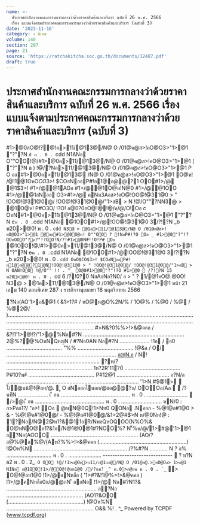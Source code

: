 ```yaml
---
name: >-
  ประกาศสำนักงานคณะกรรมการกลางว่าด้วยราคาสินค้าและบริการ ฉบับที่ 26 พ.ศ. 2566
  เรื่อง แบบแจ้งตามประกาศคณะกรรมการกลางว่าด้วยราคาสินค้าและบริการ (ฉบับที่ 3)
date: '2023-11-16'
category: ง พิเศษ
volume: 140
section: 287
page: 21
source: 'https://ratchakitcha.soc.go.th/documents/12487.pdf'
draft: true
---
```


# ประกาศสำนักงานคณะกรรมการกลางว่าด้วยราคาสินค้าและบริการ ฉบับที่ 26 พ.ศ. 2566 เรื่อง แบบแจ้งตามประกาศคณะกรรมการกลางว่าด้วยราคาสินค้าและบริการ (ฉบับที่ 3)

#1>@0สO@!?@!ค>11/@13@/N@ O /01@ค@ส>!คO@O3>"1>@1 "?"?N `d พ . 0 . `cdd N1ANอ O""OO!@/#1>@0ค>11/@13@/N@ O /01@ค@ส>!คO@O3>"1>@1 ( "?"?N a ) !@/?Nค>11/@13@/N@ O /01@ค@ส>!คO@O3>"1>@1 P O ออ#1>@0ค>11/@13@ /N@ O /01@ค@ส>!คO@O3>"1>@1 O@ห! /@!1@1OหO$CO$3>! $COสNออP#!อ1@อ@@?1 OO#1>/@ @1$3>! #1>/@@1AOอ #1>/@@1O@ห!N@0 #1>/@@1OO #1>/@@1สNออ O3>#1>/@ คNห3Aอส>!คO@!OO@!@31@0 > " !OO@!@31@0@/ !OO@!@31@0@/"1>สB > N !@/O""?NN3@ > @1O@ห! P#O3O/ !?O! อ@0?0อO@!@!@/ค/@/O!Oอ c OหN#1>@0ค>11/@13@/N@ O /01@ค@ส>!คO@O3>"1>@1 "?"?N e` พ . 0 . `cdd N1ANอ @1OO#1>/@!OO@!@31@0 3/?!?N _b พ20>@0! พ . 0 . `cdd N3@ > @1ค>11/@13@/N@ O /01@ค@ส>!คO@O3>"1>@1 @ออ#1>@0O@ห! O""OO ? !NอP#!?O Oอ _ #1>@0"?"!?OOหOOO"?ค?"!?OO!N/?!#1>@0N#็!!O!P# Oอ ` @1OO!@/#1>@0ค>11/@13@/N@ O /01@ค@ส>!คO@O3>"1>@1 "?"?N e` พ . 0 . `cdd N1ANอ @1OO#1>/@!OO@!@31@0 3/?!?N _b พ20>@0! พ . 0 . `cdd OหO$CO$3>! $COสNออP#!อ1@อ@@?1@N!OO@!@31@0 > " !OO@!@31@0@/ !OO@!@31@0@/"1>สB > N 0AN!OO !@/O"" !! . ^_ O@0#1>@0"?"!?O #1>@0  /?!?N 15 พ20>@0! พ . 0 . `cd 6 /?!0?0์ NสAอNอ?N0/ อ > " ? 1/@1คO@.@0O! N3@ > @1ค>11/@13@/N@ O /01@ค@ส>!คO@O3>"1>@1 หน้า 21 เลม 140 ตอนพิเศษ 287 ง ราชกิจจานุเบกษา 16 พฤศจิกายน 2566

?Nอ(AO'1>อ&@1 ( &1>1?# / หO@ห@O%2N/% / 1O@% / %@0 / %@ / %@2@/ )................................................................................................................................................................................................................................................................................................................. #>N&?0%%>!>&@คคล / &?!1'1>@!?/'1>@%Nล#?N ................................................................... 2@%?@%OหNQหญN / #?Nอ0AN Nล#?N .................... !1อ / อ0 ..................................... "%% ..................................... !@&ล / O/ ......................................................................... อ@N.อ / N! .............................................................. ?ห/? ......................................................... 1ห?2R'11?0์ ..................................... P#10?พ#์ ............................................ P#12@1 ................................... อ?N/ล ........................................................................................ '1>N.#$@1>  โ/@นน้@!@ลท/@.  ู O สNออกไนอก/@ชอ@@?ก/ OOOอ/Aล   /?นทีN .................... เ ื อน .............................................. พ . 0 . ...........................  />้@เ ื อน .............................................. พ . 0 . ........................... หN/0 : ก>Pลก1?/ "ล>! ืOอ  @หN@0Q!1>Nท0 QONอ .Nออก - %@!@ล#1@0 > & - %@!@ล#1@0@/ - %@!@ล#1@0@/&1>2@#$>N ห/@0Nห!@ : 1?Nอ/N@2@ห1?&@11อR/NพอQหOQOO(N%O%& O@พNO@อ1?&1อ/N@1@0@1#?NOO%? N'็%ค/@/1>#@'1>@1 ล?Nอ(AOOO .......................................................... (AO/?อ@%@ล%@/(Aพ?%%>!>&@คคล (..........................................................) !@Oห%N .............................................................. /?%#?N ............ N ? อ% .............................. พ . 0 . ...................... -----------------------------  ? ท?N a2 พ . 0 . 2_`` O OO !@/!1>ก@0ค>ก11/ก@1กล@/N@ O /01@ค@.>คO@Oล> 1>ก@1 N1ืNอ ก@1OO!1>/@O@!@ลท1@0 //?นท?่ _^ พ.0>ก@ยน พ . 0 . `_`` > O@!@ลท1@0 !1>/@คNหลือ ( '1>#?&!1@%>!>&@คคล ) !1>/@คNหลือ0ก/@@กN ื อกNอ !1>/@ Nล#?N1?& ............................................................ ล?Nอ ................................................... (AO1?&OO (..................................................) !@Oห%N .......................................................... O&& %! . ^_ Powered by TCPDF (www.tcpdf.org)
